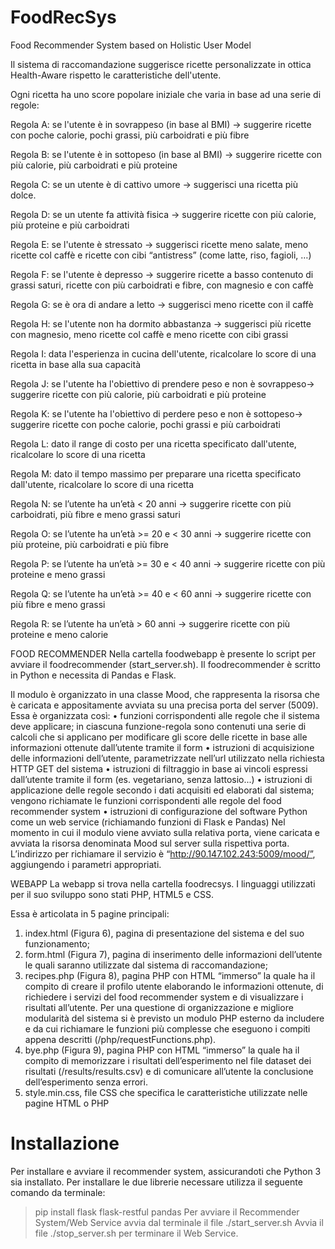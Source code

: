 # FoodRecSys
Food Recommender System based on Holistic User Model

Il sistema di raccomandazione suggerisce ricette personalizzate in ottica Health-Aware rispetto le caratteristiche dell'utente.

Ogni ricetta ha uno score popolare iniziale che varia in base ad una serie di regole:

  Regola A: se l'utente è in sovrappeso (in base al BMI) → suggerire ricette con poche calorie, pochi grassi, più carboidrati e più fibre

  Regola B: se l'utente è in sottopeso (in base al BMI) → suggerire ricette con più calorie, più carboidrati e più proteine

  Regola C: se un utente è di cattivo umore → suggerisci una ricetta più dolce.

  Regola D: se un utente fa attività fisica → suggerire ricette con più calorie, più proteine e più carboidrati 

  Regola E: se l'utente è stressato → suggerisci ricette meno salate, meno ricette col caffè e ricette con cibi “antistress” (come latte, riso, fagioli, …)

  Regola F: se l'utente è depresso → suggerire ricette a basso contenuto di grassi saturi, ricette con più carboidrati e fibre, con magnesio e con caffè

  Regola G: se è ora di andare a letto → suggerisci meno ricette con il caffè 

  Regola H: se l'utente non ha dormito abbastanza → suggerisci più ricette con magnesio, meno ricette col caffè e meno ricette con cibi grassi

  Regola I: data l'esperienza in cucina dell'utente, ricalcolare lo score di una ricetta in base alla sua capacità

  Regola J: se l'utente ha l'obiettivo di prendere peso e non è sovrappeso→ suggerire ricette con più calorie, più carboidrati e più proteine

  Regola K: se l'utente ha l'obiettivo di perdere peso e non è sottopeso→ suggerire ricette con poche calorie, pochi grassi e più carboidrati

  Regola L: dato il range di costo per una ricetta specificato dall'utente, ricalcolare lo score di una ricetta

  Regola M: dato il tempo massimo per preparare una ricetta specificato dall'utente, ricalcolare lo score di una ricetta

  Regola N: se l’utente ha un’età < 20 anni → suggerire ricette con più carboidrati, più fibre e meno grassi saturi

  Regola O: se l’utente ha un’età >= 20 e < 30 anni → suggerire ricette con più proteine, più carboidrati e più fibre

  Regola P: se l’utente ha un’età >= 30 e < 40 anni → suggerire ricette con più proteine e meno grassi

  Regola Q: se l’utente ha un’età >= 40 e < 60 anni → suggerire ricette con più fibre e meno grassi

  Regola R: se l’utente ha un’età > 60 anni → suggerire ricette con più proteine e meno calorie 


FOOD RECOMMENDER
Nella cartella foodwebapp è presente lo script per avviare il foodrecommender (start_server.sh).
Il foodrecommender è scritto in Python e necessita di Pandas e Flask.

Il modulo è organizzato in una classe Mood, che rappresenta la risorsa che è caricata e appositamente avviata su una precisa porta del server (5009).
Essa è organizzata così:
  • funzioni corrispondenti alle regole che il sistema deve applicare; in ciascuna funzione-regola sono contenuti una serie di calcoli che si applicano per modificare gli score delle ricette in base alle informazioni ottenute dall’utente tramite il form
  • istruzioni di acquisizione delle informazioni dell’utente, parametrizzate nell’url utilizzato nella richiesta HTTP GET del sistema
  • istruzioni di filtraggio in base ai vincoli espressi dall’utente tramite il form (es. vegetariano, senza lattosio...)
  • istruzioni di applicazione delle regole secondo i dati acquisiti ed elaborati dal sistema; vengono richiamate le funzioni corrispondenti alle regole del food recommender system
  • istruzioni di configurazione del software Python come un web service (richiamando funzioni di Flask e Pandas)
Nel momento in cui il modulo viene avviato sulla relativa porta, viene caricata e avviata la risorsa denominata Mood sul server sulla rispettiva porta. L’indirizzo per richiamare il servizio è “http://90.147.102.243:5009/mood/”, aggiungendo i parametri appropriati.

WEBAPP
La webapp si trova nella cartella foodrecsys. I linguaggi utilizzati per il suo sviluppo sono stati PHP, HTML5 e CSS.

Essa è articolata in 5 pagine principali:
  1. index.html (Figura 6), pagina di presentazione del sistema e del suo funzionamento;
  2. form.html (Figura 7), pagina di inserimento delle informazioni dell’utente le quali saranno utilizzate dal sistema di raccomandazione;
  3. recipes.php (Figura 8), pagina PHP con HTML “immerso” la quale ha il compito di creare il profilo utente elaborando le informazioni ottenute, di richiedere i servizi del food recommender system e di visualizzare i risultati all’utente.
  Per una questione di organizzazione e migliore modularità del sistema si è previsto un modulo PHP esterno da includere e da cui richiamare le funzioni più complesse che eseguono i compiti appena descritti (/php/requestFunctions.php).
  4. bye.php (Figura 9), pagina PHP con HTML “immerso” la quale ha il compito di memorizzare i risultati dell’esperimento nel file dataset dei risultati (/results/results.csv) e di comunicare all’utente la conclusione dell’esperimento senza errori.
  5. style.min.css, file CSS che specifica le caratteristiche utilizzate nelle pagine HTML o PHP

# Installazione
Per installare e avviare il recommender system, assicurandoti che Python 3 sia installato. 
Per installare le due librerie necessare utilizza il seguente comando da terminale:
  > pip install flask flask-restful pandas
Per avviare il Recommender System/Web Service avvia dal terminale il file ./start_server.sh
Avvia il file ./stop_server.sh per terminare il Web Service.


